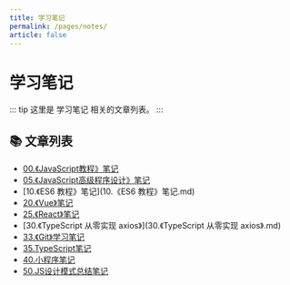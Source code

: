 ```yaml
---
title: 学习笔记
permalink: /pages/notes/
article: false
---
```


# 学习笔记

::: tip
这里是 学习笔记 相关的文章列表。
:::

## 📚 文章列表

- [00.《JavaScript教程》笔记](00.《JavaScript教程》笔记.md)
- [05.《JavaScript高级程序设计》笔记](05.《JavaScript高级程序设计》笔记.md)
- [10.《ES6 教程》笔记](10.《ES6 教程》笔记.md)
- [20.《Vue》笔记](20.《Vue》笔记.md)
- [25.《React》笔记](25.《React》笔记.md)
- [30.《TypeScript 从零实现 axios》](30.《TypeScript 从零实现 axios》.md)
- [33.《Git》学习笔记](33.《Git》学习笔记.md)
- [35.TypeScript笔记](35.TypeScript笔记.md)
- [40.小程序笔记](40.小程序笔记.md)
- [50.JS设计模式总结笔记](50.JS设计模式总结笔记.md)
